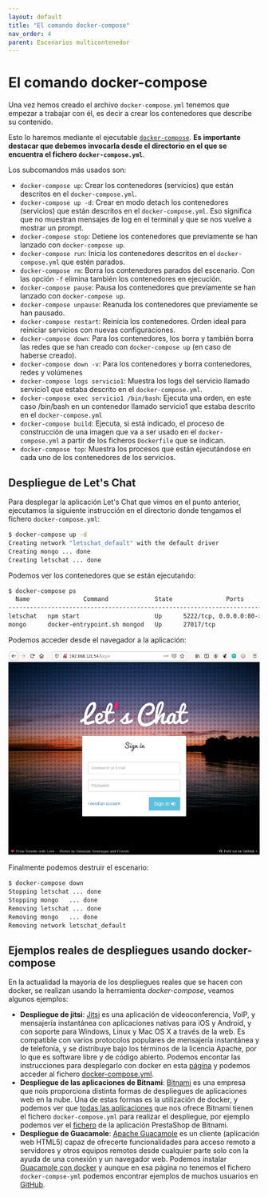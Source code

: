 ```yaml
---
layout: default
title: "El comando docker-compose"
nav_order: 4
parent: Escenarios multicontenedor
---
```


# El comando docker-compose

Una vez hemos creado el archivo `docker-compose.yml` tenemos que empezar a trabajar con él, es decir a crear los contenedores que describe su contenido. 

Esto lo haremos mediante el ejecutable [`docker-compose`](https://docs.docker.com/compose/reference/). **Es importante destacar que debemos invocarla desde el directorio en el que se encuentra el fichero `docker-compose.yml`**.

Los subcomandos más usados son:

* `docker-compose up`: Crear los contenedores (servicios) que están descritos en el `docker-compose.yml`.
* `docker-compose up -d`: Crear en modo detach los contenedores (servicios) que están descritos en el `docker-compose.yml`. Eso significa que no muestran mensajes de log en el terminal y que se  nos vuelve a mostrar un prompt.
* `docker-compose stop`: Detiene los contenedores que previamente se han lanzado con `docker-compose up`.
* `docker-compose run`: Inicia los contenedores descritos en el `docker-compose.yml` que estén parados.
* `docker-compose rm`: Borra los contenedores parados del escenario. Con las opción `-f` elimina también los contenedores en ejecución.
* `docker-compose pause`: Pausa los contenedores que previamente se han lanzado con `docker-compose up`.
* `docker-compose unpause`: Reanuda los contenedores que previamente se han pausado.
* `docker-compose restart`: Reinicia los contenedores. Orden ideal para reiniciar servicios con nuevas configuraciones.
* `docker-compose down`:  Para los contenedores, los borra  y también borra las redes que se han creado con `docker-compose up` (en caso de haberse creado).
* `docker-compose down -v`: Para los contenedores y borra contenedores, redes y volúmenes
* `docker-compose logs servicio1`: Muestra los logs del servicio llamado servicio1 que estaba descrito en el `docker-compose.yml`.
* `docker-compose exec servicio1 /bin/bash`: Ejecuta una orden, en este caso /bin/bash en un contenedor llamado servicio1 que estaba descrito en el `docker-compose.yml`
* `docker-compose build`: Ejecuta, si está indicado, el proceso de construcción de una imagen que va a ser usado en el `docker-compose.yml`  a partir de los  ficheros `Dockerfile` que se indican.
* `docker-compose top`: Muestra  los procesos que están ejecutándose en cada uno de los contenedores de los servicios.

## Despliegue de Let's Chat

Para desplegar la aplicación Let's Chat que vimos en el punto anterior, ejecutamos la siguiente instrucción en el directorio donde tengamos el fichero `docker-compose.yml`:

```bash
$ docker-compose up -d
Creating network "letschat_default" with the default driver
Creating mongo ... done
Creating letschat ... done
```

Podemos ver los contenedores que se están ejecutando:

```bash
$ docker-compose ps
  Name               Command             State               Ports             
-------------------------------------------------------------------------------
letschat   npm start                     Up      5222/tcp, 0.0.0.0:80->8080/tcp
mongo      docker-entrypoint.sh mongod   Up      27017/tcp                   
```

Podemos acceder desde el navegador a la aplicación:

![letschat](img/letschat.png)

Finalmente podemos destruir el escenario:

```bash
$ docker-compose down 
Stopping letschat ... done
Stopping mongo   ... done
Removing letschat ... done
Removing mongo   ... done
Removing network letschat_default
```

## Ejemplos reales de despliegues usando docker-compose

En la actualidad la mayoría de los despliegues reales que se hacen con docker, se realizan usando la herramienta *docker-compose*, veamos algunos ejemplos:

* **Despliegue de jitsi**: [Jitsi](https://meet.jit.si/) es una aplicación de videoconferencia, VoIP, y mensajería instantánea con aplicaciones nativas para iOS y Android, y con soporte para Windows, Linux y Mac OS X a través de la web.​ Es compatible con varios protocolos populares de mensajería instantánea y de telefonía, y se distribuye bajo los términos de la licencia Apache, por lo que es software libre y de código abierto. Podemos encontar las instrucciones para desplegarlo con docker en esta [página](https://github.com/jitsi/docker-jitsi-meet) y podemos acceder al fichero [docker-compose.yml](https://github.com/jitsi/docker-jitsi-meet/blob/master/docker-compose.yml).
* **Despliegue de las aplicaciones de Bitnami**: [Bitnami](https://bitnami.com/) es una empresa que nois proporciona distinta formas de despliegues de aplicaciones web en la nube. Una de estas formas es la utilización de docker, y podemos ver que [todas las aplicaciones](https://bitnami.com/stacks/containers) que nos ofrece Bitnami tienen el fichero `docker-compose.yml` para realizar el despliegue, por ejemplo podemos ver el [fichero](https://github.com/bitnami/bitnami-docker-prestashop/blob/master/docker-compose.yml) de la aplicación PrestaShop de Bitnami.
* **Despliegue de Guacamole**: [Apache Guacamole](https://guacamole.apache.org/) es un cliente (aplicación web HTML5) capaz de ofrecerte funcionalidades para acceso remoto a servidores y otros equipos remotos desde cualquier parte solo con la ayuda de una conexión y un navegador web. Podemos instalar [Guacamole con docker](https://guacamole.apache.org/doc/gug/guacamole-docker.html) y aunque en esa página no tenemos el fichero `docker-compse-yml` podemos encontrar ejemplos de muchos usuarios en [GitHub](https://github.com/boschkundendienst/guacamole-docker-compose/blob/master/docker-compose.yml).